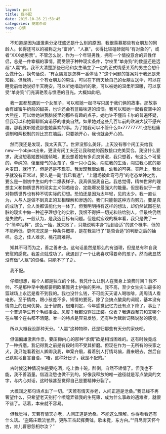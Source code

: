 ```yaml
---
layout: post
title: 我不配
date: 2015-10-26 21:58:45
categories: 随笔杂谈
tags: 心情 
---
```


&#160;&#160;&#160;&#160;不知道是因为雄激素分泌旺盛还是什么别的原因，我很羡慕那些有女朋友的同龄人。长得还可以的被称之为“富帅”、“人赢”，长得比较磕碜就叫“有对象的”，或者“XXX她男票”。不管怎么说，作为一个年轻男性，拥有一个情投意合的异性伴侣，总是一件幸福的事情。而受限于种种现实条件，学校里“单身狗”的数量还是远超“人赢”的。我不大清楚那些已经和女生确立了一定的正式情感关系的男生会想什么做什么。换句话说，“有女朋友是怎样一番体验？”这个问题的答案对于我还是未知数。但我猜，一个有女朋友的男生，可以在下雨天给自己的女朋友送伞，可以在睡觉前给她说好半天晚安，可以听她唱动听的歌，可以被她的温柔所温暖，可以享受“单身狗”们充满艳羡与愤懑的目光。大概如此吧。

&#160;&#160;&#160;&#160;我一直都想遇到一个女孩子，可以和她一起书写只属于我们俩的故事。那故事会有蜂蜜牛奶般的甜美，也许还会有蓝莓味道的烦恼。我可以和她一起看夜空中的大熊座，可以给她讲我脑袋里的那些有趣的点子。她也许不懂笛卡尔的普遍怀疑，但我可以和她聊聊斯宾诺莎的唯美自然。如果她对这些几百年前的欧洲大叔不感兴趣，那我就听她说那些她喜欢的事。为了她我可以不管什么0x7777777f,也把租庸调制和两税制的对比忘在脑后。只要她开心，我也就会开心的。

&#160;&#160;&#160;&#160;然而我还是发现，我太天真了。世界没那么美好。上天没有哪个闲工夫给我new一个object出来，更没有闲工夫还让我和她的函数接口完美契合。我没什么要求，我没想着她要倾国倾城，更没想着她有多贞良贤淑，我只想着，有这么个可爱的，单纯的，傻里傻气的女孩子，像一只小白兔，闯进我的生活，闯进我心底的那片麦田，就行了。但是还是不现实。我发现我很幼稚，幼稚的可笑。实际上，我似乎就没有正常过，要么是一副“我已看透”，“上疆场彼此弯弓月”的老态龙钟之势，要么是一副初中生似的中二爆表样子。我真佩服我自己。我总觉得，精神世界的理想主义和物质世界的现实主义倘若结合，定能爆发最强大的能量。但是我似乎一直对物质世界也有种不切实际的幻想。恐怕还是因为太年轻，见的太少。我一直认为，人与人是做不到真正的互相理解和渗透的。我们只能朝这种方向努力。要是真的成功了，全人类都该能化为一体了。但我明明持有这样的想法，却仍然试图在肮脏的现实中做一种近乎理想化的实验，我恨不得把一切光和热给别人，但最终仍然是失败的。一般认为，是我选目标有问题。但是就宏观的概率看，我只是做了一个“简单抽样”，这么一抽，就失败了，只能说明本身“抽到合适”的这个概率，低的不能再低。更何况这是一种条件概率，是在我进行了“是否合适”的判断之后的抽样。总之，佳人难求，桃花扇难得。

&#160;&#160;&#160;&#160;知其不可而为之，善之善者也。这句话虽然是那么的有道理，但是总有种自我安慰的感觉。我差点就成功了。我遇到了一个让我喜欢得要命的孩子。然而我显然没有做“人赢”的资格。只能不了了之。

&#160;&#160;&#160;&#160;我不配。

&#160;&#160;&#160;&#160;仔细想想，每个人都是独立的个体。我凭什么让别人在我身上浪费时间？我不帅，不是那种早中晚都要用欧莱雅男士护肤的男神。我不高，至少女生尖叫最多的篮球场上永远是看不到我的。我也没什么钱，不可能天天请人喝咖啡，周周请人看电影。至于情商，跟小孩差不多，矫情的要死，除了会搞点酸臭的词赋，基本没有情商上的任何优势。至于智商，很难判定，今年感觉记忆力还有点下降了。事业？一个普通学生有个毛线事业。风度？我都没穿过正装。仪表？我连西餐刀和叉哪个在左哪个在右都不清楚。唯一的特点是容易发愁，还有种为赋新词强说愁的感觉。

&#160;&#160;&#160;&#160;所以大概我没那种天分。“人赢”这种物种，还是归那些有天分的家伙吧。

&#160;&#160;&#160;&#160;但偏偏雄激素作祟，要压抑内心的那种“求偶”欲是相当困难的。这有时候竟成了一种折磨。我记得我之前是有段时间不受其折磨。但现在作为一无所有的丧家之犬，我只能看着别人卿卿我我，举案齐眉，看着别人打情骂俏，眉来眼去。然后自己默默地自言自语，“唔，这种好日子，我是不配的。”

&#160;&#160;&#160;&#160;古时候这种情况怕是要吃酒，吃上数十碗，醉倒，自然不矫情了。但我也不能，我不善酒量。借酒浇愁也做不到的。好像我释放的唯一途径就是写点酸臭的文字，与内心对话，这时候甚至觉得自己是要精神分裂了。

&#160;&#160;&#160;&#160;大概润之那句诗点出了一切。“天若有情天亦老，人间正道是沧桑。”我已经不再奢望什么，只希望老天别打个喷嚏弄错我的生死簿，成为什么事故的遇难者，就很不错了。活着，本来就不容易。

&#160;&#160;&#160;&#160;但我觉得，天若有情天亦老，人间正道是沧桑。不能这么理解。你得看看还有什么话。“盗跖庄蹻流誉后，更陈王奋起挥黄钺。歌未竟，东方白。”“目尽青天怀今古，肯儿曹恩怨相尔汝？”






